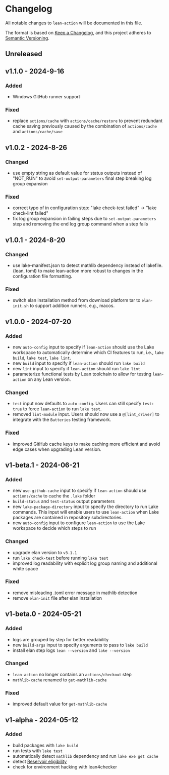 # Changelog

All notable changes to `lean-action` will be documented in this file.

The format is based on [Keep a Changelog](https://keepachangelog.com/en/1.1.0/),
and this project adheres to [Semantic Versioning](https://semver.org/spec/v2.0.0.html).

## Unreleased

## v1.1.0 - 2024-9-16

### Added

- Windows GitHub runner support

### Fixed

- replace `actions/cache` with `actions/cache/restore` to prevent redundant cache saving
previously caused by the combination of `actions/cache` and `actions/cache/save`

## v1.0.2 - 2024-8-26

### Changed

- use empty string as default value for status outputs instead of "NOT_RUN"
to avoid `set-output-parameters` final step breaking log group expansion

### Fixed

- correct typo of in configuration step: "lake check-test failed" -> "lake check-lint failed"
- fix log group expansion in failing steps due to `set-output-parameters` step
and removing the end log group command when a step fails

## v1.0.1 - 2024-8-20

### Changed

- use lake-manifest.json to detect mathlib dependency instead of lakefile.{lean, toml}
to make lean-action more robust to changes in the configuration file formatting.

### Fixed

- switch elan installation method from download platform tar to `elan-init.sh`
to support addition runners, e.g., macos.

## v1.0.0 - 2024-07-20

### Added

- new `auto-config` input
to specify if `lean-action` should use the Lake workspace
to automatically determine which CI features to run, i.e., `lake build`, `lake test`, `lake lint`.
- new `build` input to specify if `lean-action` should run `lake build`
- new `lint` input to specify if `lean-action` should run `lake lint`
- parameterize functional tests by Lean toolchain to allow for testing `lean-action` on any Lean version.

### Changed

- `test` input now defaults to `auto-config`.
Users can still specify `test: true` to force `lean-action` to run `lake test`.
- removed `lint-module` input.
Users should now use a `@[lint_driver]` to integrate with the `Batteries` testing framework.

### Fixed

- improved GitHub cache keys
to make caching more efficient and avoid edge cases when upgrading Lean version.

## v1-beta.1 - 2024-06-21

### Added

- new `use-github-cache` input to specify if `lean-action` should use `actions/cache` to cache the `.lake` folder
- `build-status` and `test-status` output parameters
- new `lake-package-directory` input to specify the directory to run Lake commands.
This input will enable users to use `lean-action` when Lake packages are contained in repository subdirectories.
- new `auto-config` input to configure `lean-action` to use the Lake workspace to decide which steps to run

### Changed

- upgrade elan version to `v3.1.1`
- run `lake check-test` before running `lake test`
- improved log readability with explicit log group naming and additional white space

### Fixed

- remove misleading .toml error message in mathlib detection
- remove `elan-init` file after elan installation

## v1-beta.0 - 2024-05-21

### Added

- logs are grouped by step for better readability
- new `build-args` input to specify arguments to pass to `lake build`
- install elan step logs `lean --version` and `lake --version`

### Changed

- `lean-action` no longer contains an `actions/checkout` step
- `mathlib-cache` renamed to `get-mathlib-cache`

### Fixed

- improved default value for `get-mathlib-cache`

## v1-alpha - 2024-05-12

### Added

- build packages with `lake build`
- run tests with `lake test`
- automatically detect `mathlib` dependency and run `lake exe get cache`
- detect [Reservoir eligibility](https://reservoir.lean-lang.org/inclusion-criteria)
- check for environment hacking with lean4checker
